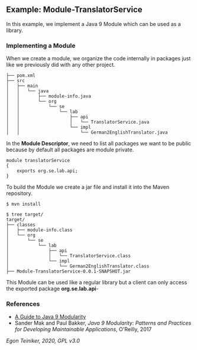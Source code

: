 ## Example: Module-TranslatorService

In this example, we implement a Java 9 Module which can be used as a library.

### Implementing a Module
When we create a module, we organize the code internally in packages just like we previously did with any other project.

```
├── pom.xml
├── src
│   ├── main
│   │   └── java
│   │       ├── module-info.java
│   │       └── org
│   │           └── se
│   │               └── lab
│   │                   ├── api
│   │                   │   └── TranslatorService.java
│   │                   └── impl
│   │                       └── German2EnglishTranslator.java
```

In the **Module Descriptor**, we need to list all packages we want to be public because by default all packages are 
module private.

```
module translatorService
{
    exports org.se.lab.api;
}
```

To build the Module we create a jar file and install it into the Maven repository.

```
$ mvn install

$ tree target/
target/
├── classes
│   ├── module-info.class
│   └── org
│       └── se
│           └── lab
│               ├── api
│               │   └── TranslatorService.class
│               └── impl
│                   └── German2EnglishTranslator.class
├── Module-TranslatorService-0.0.1-SNAPSHOT.jar

```

This Module can be used like a regular library but a client can only access the exported package **org.se.lab.api**-

### References

* [A Guide to Java 9 Modularity](https://www.baeldung.com/java-9-modularity)
* Sander Mak and Paul Bakker, *Java 9 Modularity: Patterns and Practices for Developing Maintainable Applications*, O'Reilly, 2017

*Egon Teiniker, 2020, GPL v3.0*